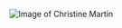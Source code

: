 ![Image of Christine Martin](https://user-images.githubusercontent.com/103072929/162201715-97210e33-51ad-47d9-b540-f11b4d00e5f3.jpg)
